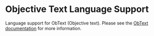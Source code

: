 # Objective Text Language Support

Language support for ObText (Objective text). Please see the [ObText documentation](https://github.com/JoshPattman/obtext) for more information.